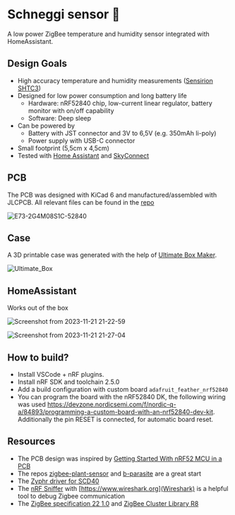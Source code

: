 # Schneggi sensor 🐌
A low power ZigBee temperature and humidity sensor integrated with HomeAssistant.

## Design Goals
- High accuracy temperature and humidity measurements ([Sensirion SHTC3](https://www.sensirion.com/products/catalog/SHTC3/))
- Designed for low power consumption and long battery life
  - Hardware: nRF52840 chip, low-current linear regulator, battery monitor with on/off capability 
  - Software: Deep sleep
- Can be powered by
  - Battery with JST connector and 3V to 6,5V (e.g. 350mAh li-poly)
  - Power supply with USB-C connector
- Small footprint (5,5cm x 4,5cm)
- Tested with [Home Assistant](https://www.home-assistant.io/) and [SkyConnect](https://www.home-assistant.io/skyconnect/)

## PCB
The PCB was designed with KiCad 6 and manufactured/assembled with JLCPCB. All relevant files can be found in the [repo](hardware/E73-2G4M08S1C-52840)

![E73-2G4M08S1C-52840](https://github.com/Rogger/schneggi-sensor/assets/371835/75e2d0dc-5a9e-4166-911b-2f92178287d6)

## Case
A 3D printable case was generated with the help of [Ultimate Box Maker](https://github.com/jbebel/Ultimate-Box-Maker).

![Ultimate_Box](https://github.com/Rogger/schneggi-sensor/assets/371835/782dbbfe-b442-4105-b787-0a193e914e4e)

## HomeAssistant
Works out of the box

![Screenshot from 2023-11-21 21-22-59](https://github.com/Rogger/schneggi-sensor/assets/371835/cefebd48-2896-4cb5-bfa6-d6ba029c3226)

![Screenshot from 2023-11-21 21-27-04](https://github.com/Rogger/schneggi-sensor/assets/371835/61f52585-6c13-4973-a659-87bb132f250d)

## How to build?
- Install VSCode + nRF plugins.
- Install nRF SDK and toolchain 2.5.0
- Add a build configuration with custom board `adafruit_feather_nrf52840`
- You can program the board with the nRF52840 DK, the following wiring was used https://devzone.nordicsemi.com/f/nordic-q-a/84893/programming-a-custom-board-with-an-nrf52840-dev-kit. Additionally the pin RESET is connected, for automatic board reset.

## Resources
- The PCB design was inspired by [Getting Started With nRF52 MCU in a PCB](https://resources.altium.com/p/getting-started-nrf52-mcu-pcb#getting-started-schematics)
- The repos [zigbee-plant-sensor](https://github.com/stanvn/zigbee-plant-sensor) and [b-parasite](https://github.com/rbaron/b-parasite) are a great start
- The [Zyphr driver for SCD40](https://github.com/nobodyguy/sensirion_zephyr_drivers) 
- The [nRF Sniffer](https://developer.nordicsemi.com/nRF_Connect_SDK/doc/latest/nrf/protocols/zigbee/tools.html) with [https://www.wireshark.org](Wireshark) is a helpful tool to debug Zigbee communication
- The [ZigBee specification 22 1.0](https://csa-iot.org/wp-content/uploads/2022/01/docs-05-3474-22-0csg-zigbee-specification-1.pdf) and [ZigBee Cluster Library R8](https://zigbeealliance.org/wp-content/uploads/2021/10/07-5123-08-Zigbee-Cluster-Library.pdf)
